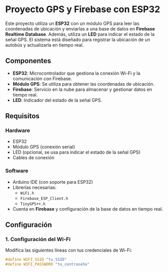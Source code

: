 # Proyecto GPS y Firebase con ESP32

Este proyecto utiliza un **ESP32** con un módulo GPS para leer las coordenadas de ubicación y enviarlas a una base de datos en **Firebase Realtime Database**. Además, utiliza un **LED** para indicar el estado de la señal GPS. El sistema está diseñado para registrar la ubicación de un autobús y actualizarla en tiempo real.

## Componentes

- **ESP32**: Microcontrolador que gestiona la conexión Wi-Fi y la comunicación con Firebase.
- **Módulo GPS**: Se utiliza para obtener las coordenadas de ubicación.
- **Firebase**: Servicio en la nube para almacenar y gestionar datos en tiempo real.
- **LED**: Indicador del estado de la señal GPS.

## Requisitos

### Hardware
- ESP32
- Módulo GPS (conexión serial)
- LED (opcional, se usa para indicar el estado de la señal GPS)
- Cables de conexión

### Software
- Arduino IDE (con soporte para ESP32)
- Librerías necesarias:
  - `WiFi.h`
  - `Firebase_ESP_Client.h`
  - `TinyGPS++.h`
- Cuenta en **Firebase** y configuración de la base de datos en tiempo real.

## Configuración

### 1. Configuración del Wi-Fi
Modifica las siguientes líneas con tus credenciales de Wi-Fi:

```cpp
#define WIFI_SSID "tu_SSID"
#define WIFI_PASSWORD "tu_contraseña"
